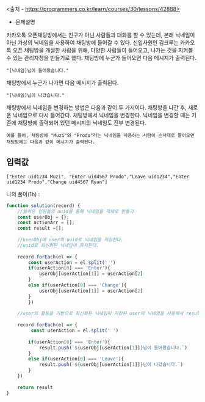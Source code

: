 <출처 - https://programmers.co.kr/learn/courses/30/lessons/42888>
- 문제설명

카카오톡 오픈채팅방에서는 친구가 아닌 사람들과 대화를 할 수 있는데, 본래 닉네임이 아닌 가상의 닉네임을 사용하여 채팅방에 들어갈 수 있다.
신입사원인 김크루는 카카오톡 오픈 채팅방을 개설한 사람을 위해, 다양한 사람들이 들어오고, 
나가는 것을 지켜볼 수 있는 관리자창을 만들기로 했다. 채팅방에 누군가 들어오면 다음 메시지가 출력된다.
```
"[닉네임]님이 들어왔습니다."
```
채팅방에서 누군가 나가면 다음 메시지가 출력된다.
```
"[닉네임]님이 나갔습니다."
```
채팅방에서 닉네임을 변경하는 방법은 다음과 같이 두 가지이다.
채팅방을 나간 후, 새로운 닉네임으로 다시 들어간다.
채팅방에서 닉네임을 변경한다.
닉네임을 변경할 때는 기존에 채팅방에 출력되어 있던 메시지의 닉네임도 전부 변경된다.

```
예를 들어, 채팅방에 "Muzi"와 "Prodo"라는 닉네임을 사용하는 사람이 순서대로 들어오면 채팅방에는 다음과 같이 메시지가 출력된다.
```

## 입력값
```
["Enter uid1234 Muzi", "Enter uid4567 Prodo","Leave uid1234","Enter uid1234 Prodo","Change uid4567 Ryan"]
```

나의 풀이(1h) :
```js
function solution(record) {
    //들어온 인원들의 uuid를 통해 닉네임을 객체로 만들기 
    const userObj = {};
    const actionArr = [];
    const result =[];
    
    //userObj에 user의 uuid로 닉네임을 저장한다.
    //uuid로 최신화된 닉네임이 유지된다.
    
    record.forEach(el => {
        const userAction = el.split(' ') 
        if(userAction[0] === 'Enter'){
            userObj[userAction[1]] = userAction[2]
        }
        else if(userAction[0] === 'Change'){
            userObj[userAction[1]] = userAction[2]
        }
        })
    
    //user의 활동을 기반으로 최신화된 닉네임이 저장된 user의 닉네임을 사용해서 resultarr에 저장한다.
    
    record.forEach(el => {
         const userAction = el.split(' ') 
         
        if(userAction[0] === 'Enter'){
            result.push(`${userObj[userAction[1]]}님이 들어왔습니다.`)
        }
        else if(userAction[0] === 'Leave'){
            result.push(`${userObj[userAction[1]]}님이 나갔습니다.`)
        }
    })
    
    return result
}
```
